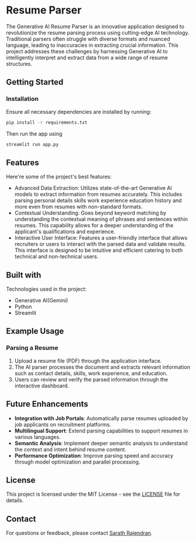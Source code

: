 # Resume Parser

The Generative AI Resume Parser is an innovative application designed to revolutionize the resume parsing process using cutting-edge AI technology. Traditional parsers often struggle with diverse formats and nuanced language, leading to inaccuracies in extracting crucial information. This project addresses these challenges by harnessing Generative AI to intelligently interpret and extract data from a wide range of resume structures.

## Getting Started

### Installation

Ensure all necessary dependencies are installed by running:

```bash
pip install -r requirements.txt
```

Then run the app using

```python
streamlit run app.py
```
  
  
<h2> Features</h2>

Here're some of the project's best features:

*   Advanced Data Extraction: Utilizes state-of-the-art Generative AI models to extract information from resumes accurately. This includes parsing personal details skills work experience education history and more even from resumes with non-standard formats.
*   Contextual Understanding: Goes beyond keyword matching by understanding the contextual meaning of phrases and sentences within resumes. This capability allows for a deeper understanding of the applicant's qualifications and experience.
*   Interactive User Interface: Features a user-friendly interface that allows recruiters or users to interact with the parsed data and validate results. This interface is designed to be intuitive and efficient catering to both technical and non-technical users.

  
  
<h2> Built with</h2>

Technologies used in the project:

*   Generative AI(Gemini)
*   Python
*   Streamlit


## Example Usage

### Parsing a Resume

1. Upload a resume file (PDF) through the application interface.
2. The AI parser processes the document and extracts relevant information such as contact details, skills, work experience, and education.
3. Users can review and verify the parsed information through the interactive dashboard.

## Future Enhancements

- **Integration with Job Portals**: Automatically parse resumes uploaded by job applicants on recruitment platforms.
- **Multilingual Support**: Extend parsing capabilities to support resumes in various languages.
- **Semantic Analysis**: Implement deeper semantic analysis to understand the context and intent behind resume content.
- **Performance Optimization**: Improve parsing speed and accuracy through model optimization and parallel processing.

## License

This project is licensed under the MIT License - see the [LICENSE](LICENSE) file for details.

## Contact

For questions or feedback, please contact [Sarath Rajendran](mailto:sarath.rajendran.2021@gmail.com).
